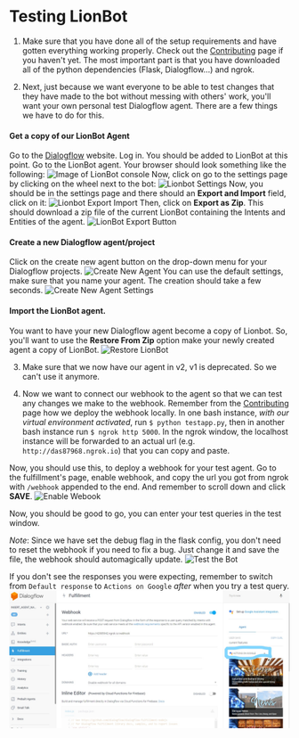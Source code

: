 # Testing LionBot

  1. Make sure that you have done all of the setup requirements and have gotten everything working properly. Check out the [Contributing](https://github.com/thecolumbialion/lionbot/blob/master/CONTRIBUTING.md) page if you haven't yet. The most important part is that you have downloaded all of the python dependencies (Flask, Dialogflow...) and ngrok.

  2. Next, just because we want everyone to be able to test changes that they have made to the bot without messing with others' work, you'll want your own personal test Dialogflow agent. There are a few things we have to do for this.

  #### Get a copy of our LionBot Agent
  Go to the [Dialogflow](dialogflow.com) website. Log in. You should be added to LionBot at this point. Go to the LionBot agent.
  Your browser should look something like the following:
  ![Image of LionBot console](./imgs/LionBotConsole.png?raw=true)
  Now, click on go to the settings page by clicking on the wheel next to the bot:
  ![Lionbot Settings](./imgs/LionBotConsoleSettingsWheel.jpg?raw=true)
  Now, you should be in the settings page and there should an **Export and Import** field, click on it:
  ![Lionbot Export Import](./imgs/ExportImportTag.jpg?raw=true)
  Then, click on **Export as Zip**. This should download a zip file of the current LionBot containing the Intents and Entities of the agent.
  ![LionBot Export Button](./imgs/ExportButton.jpg?raw=true)

  #### Create a new Dialogflow agent/project
  Click on the create new agent button on the drop-down menu for your Dialogflow projects.
  ![Create New Agent](./imgs/CreateNewAgent.jpg?raw=true)
  You can use the default settings, make sure that you name your agent. The creation should take a few seconds.
  ![Create New Agent Settings](./imgs/AgentCreationSettings.png?raw=true)

  #### Import the LionBot agent.
  You want to have your new Dialogflow agent become a copy of Lionbot. So, you'll want to use the **Restore From Zip** option make your newly created agent a copy of LionBot.
  ![Restore LionBot](./imgs/RestoreLionbot.jpg?raw=true)

  3. Make sure that we now have our agent in v2, v1 is deprecated. So we can't use it anymore.

  4. Now we want to connect our webhook to the agent so that we can test any changes we make to the webhook. Remember from the [Contributing](https://github.com/thecolumbialion/lionbot/blob/master/CONTRIBUTING.md) page how we deploy the webhook locally.
  In one bash instance, _with our virtual environment activated_, run `$ python testapp.py`, then in another bash instance run `$ ngrok http 5000`. In the ngrok window, the localhost instance will be forwarded to an actual url (e.g. `http://das87968.ngrok.io`) that you can copy and paste.

  Now, you should use this, to deploy a webhook for your test agent. Go to the fulfillment's page, enable webhook, and copy the url you got from ngrok with `/webhook` appended to the end. And remember to scroll down and click **SAVE**.
  ![Enable Webook](./imgs/EnableWebhook.png?raw=true)

  Now, you should be good to go, you can enter your test queries in the test window.

  _Note_: Since we have set the debug flag in the flask config, you don't need to reset the webhook if you need to fix a bug. Just change it and save the file, the webhook should automagically update.
  ![Test the Bot](./imgs/TestNOW.jpg?raw=true)

  If you don't see the responses you were expecting, remember to switch from `Default response` to `Actions on Google` _after_ when you try a test query.
  ![Actions](./imgs/ActionsOnGoogle.jpg?raw=true)

